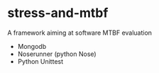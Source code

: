 # stress-and-mtbf
A framework aiming at software MTBF evaluation
- Mongodb
- Noserunner (python Nose)
- Python Unittest
